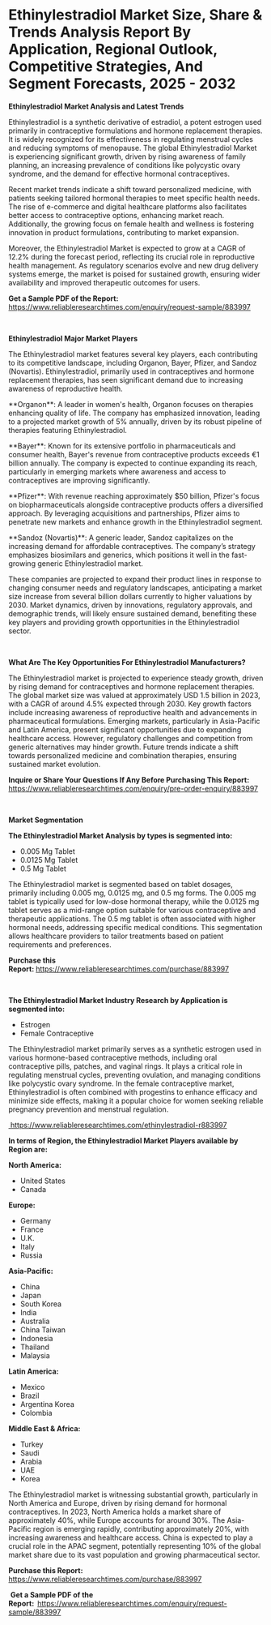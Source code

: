 <p><h1>Ethinylestradiol Market Size, Share & Trends Analysis Report By Application, Regional Outlook, Competitive Strategies, And Segment Forecasts, 2025 - 2032</h1></p><p><strong>Ethinylestradiol Market Analysis and Latest Trends</strong></p>
<p><p>Ethinylestradiol is a synthetic derivative of estradiol, a potent estrogen used primarily in contraceptive formulations and hormone replacement therapies. It is widely recognized for its effectiveness in regulating menstrual cycles and reducing symptoms of menopause. The global Ethinylestradiol Market is experiencing significant growth, driven by rising awareness of family planning, an increasing prevalence of conditions like polycystic ovary syndrome, and the demand for effective hormonal contraceptives.</p><p>Recent market trends indicate a shift toward personalized medicine, with patients seeking tailored hormonal therapies to meet specific health needs. The rise of e-commerce and digital healthcare platforms also facilitates better access to contraceptive options, enhancing market reach. Additionally, the growing focus on female health and wellness is fostering innovation in product formulations, contributing to market expansion.</p><p>Moreover, the Ethinylestradiol Market is expected to grow at a CAGR of 12.2% during the forecast period, reflecting its crucial role in reproductive health management. As regulatory scenarios evolve and new drug delivery systems emerge, the market is poised for sustained growth, ensuring wider availability and improved therapeutic outcomes for users.</p></p>
<p><strong>Get a Sample PDF of the Report:&nbsp;</strong> <a href="https://www.reliableresearchtimes.com/enquiry/request-sample/883997?utm_campaign=3202&utm_medium=2&utm_source=Github&utm_content=ia&utm_term=19042025&utm_id=ethinylestradiol">https://www.reliableresearchtimes.com/enquiry/request-sample/883997</a></p>
<p>&nbsp;</p>
<p><strong>Ethinylestradiol Major Market Players</strong></p>
<p><p>The Ethinylestradiol market features several key players, each contributing to its competitive landscape, including Organon, Bayer, Pfizer, and Sandoz (Novartis). Ethinylestradiol, primarily used in contraceptives and hormone replacement therapies, has seen significant demand due to increasing awareness of reproductive health. </p><p>**Organon**: A leader in women's health, Organon focuses on therapies enhancing quality of life. The company has emphasized innovation, leading to a projected market growth of 5% annually, driven by its robust pipeline of therapies featuring Ethinylestradiol.</p><p>**Bayer**: Known for its extensive portfolio in pharmaceuticals and consumer health, Bayer's revenue from contraceptive products exceeds €1 billion annually. The company is expected to continue expanding its reach, particularly in emerging markets where awareness and access to contraceptives are improving significantly.</p><p>**Pfizer**: With revenue reaching approximately $50 billion, Pfizer's focus on biopharmaceuticals alongside contraceptive products offers a diversified approach. By leveraging acquisitions and partnerships, Pfizer aims to penetrate new markets and enhance growth in the Ethinylestradiol segment.</p><p>**Sandoz (Novartis)**: A generic leader, Sandoz capitalizes on the increasing demand for affordable contraceptives. The company’s strategy emphasizes biosimilars and generics, which positions it well in the fast-growing generic Ethinylestradiol market.</p><p>These companies are projected to expand their product lines in response to changing consumer needs and regulatory landscapes, anticipating a market size increase from several billion dollars currently to higher valuations by 2030. Market dynamics, driven by innovations, regulatory approvals, and demographic trends, will likely ensure sustained demand, benefiting these key players and providing growth opportunities in the Ethinylestradiol sector.</p></p>
<p>&nbsp;</p>
<p><strong>What Are The Key Opportunities For Ethinylestradiol Manufacturers?</strong></p>
<p><p>The Ethinylestradiol market is projected to experience steady growth, driven by rising demand for contraceptives and hormone replacement therapies. The global market size was valued at approximately USD 1.5 billion in 2023, with a CAGR of around 4.5% expected through 2030. Key growth factors include increasing awareness of reproductive health and advancements in pharmaceutical formulations. Emerging markets, particularly in Asia-Pacific and Latin America, present significant opportunities due to expanding healthcare access. However, regulatory challenges and competition from generic alternatives may hinder growth. Future trends indicate a shift towards personalized medicine and combination therapies, ensuring sustained market evolution.</p></p>
<p><strong>Inquire or Share Your Questions If Any Before Purchasing This Report:</strong> <a href="https://www.reliableresearchtimes.com/enquiry/pre-order-enquiry/883997?utm_campaign=3202&utm_medium=2&utm_source=Github&utm_content=ia&utm_term=19042025&utm_id=ethinylestradiol">https://www.reliableresearchtimes.com/enquiry/pre-order-enquiry/883997</a></p>
<p>&nbsp;</p>
<p><strong>Market Segmentation</strong></p>
<p><strong>The Ethinylestradiol Market Analysis by types is segmented into:</strong></p>
<p><ul><li>0.005 Mg Tablet</li><li>0.0125 Mg Tablet</li><li>0.5 Mg Tablet</li></ul></p>
<p><p>The Ethinylestradiol market is segmented based on tablet dosages, primarily including 0.005 mg, 0.0125 mg, and 0.5 mg forms. The 0.005 mg tablet is typically used for low-dose hormonal therapy, while the 0.0125 mg tablet serves as a mid-range option suitable for various contraceptive and therapeutic applications. The 0.5 mg tablet is often associated with higher hormonal needs, addressing specific medical conditions. This segmentation allows healthcare providers to tailor treatments based on patient requirements and preferences.</p></p>
<p><strong>Purchase this Report:&nbsp;</strong><a href="https://www.reliableresearchtimes.com/purchase/883997?utm_campaign=3202&utm_medium=2&utm_source=Github&utm_content=ia&utm_term=19042025&utm_id=ethinylestradiol">https://www.reliableresearchtimes.com/purchase/883997</a></p>
<p>&nbsp;</p>
<p><strong>The Ethinylestradiol Market Industry Research by Application is segmented into:</strong></p>
<p><ul><li>Estrogen</li><li>Female Contraceptive</li></ul></p>
<p><p>The Ethinylestradiol market primarily serves as a synthetic estrogen used in various hormone-based contraceptive methods, including oral contraceptive pills, patches, and vaginal rings. It plays a critical role in regulating menstrual cycles, preventing ovulation, and managing conditions like polycystic ovary syndrome. In the female contraceptive market, Ethinylestradiol is often combined with progestins to enhance efficacy and minimize side effects, making it a popular choice for women seeking reliable pregnancy prevention and menstrual regulation.</p></p>
<p><a href="https://www.reliableresearchtimes.com/ethinylestradiol-r883997?utm_campaign=3202&utm_medium=2&utm_source=Github&utm_content=ia&utm_term=19042025&utm_id=ethinylestradiol">&nbsp;https://www.reliableresearchtimes.com/ethinylestradiol-r883997</a></p>
<p><strong>In terms of Region, the Ethinylestradiol Market Players available by Region are:</strong></p>
<p>
    <p> <strong> North America: </strong>
        <ul>
            <li>United States</li>
            <li>Canada</li>
        </ul>
        </p> 
    <p> <strong> Europe: </strong>
        <ul>
            <li>Germany</li>
            <li>France</li>
            <li>U.K.</li>
            <li>Italy</li>
            <li>Russia</li>
        </ul>
        </p> 
    <p> <strong> Asia-Pacific: </strong>
        <ul>
            <li>China</li>
            <li>Japan</li>
            <li>South Korea</li>
            <li>India</li>
            <li>Australia</li>
            <li>China Taiwan</li>
            <li>Indonesia</li>
            <li>Thailand</li>
            <li>Malaysia</li>
        </ul>
        </p> 
    <p> <strong> Latin America: </strong>
        <ul>
            <li>Mexico</li>
            <li>Brazil</li>
            <li>Argentina Korea</li>
            <li>Colombia</li>
        </ul>
        </p> 
    <p> <strong> Middle East & Africa: </strong>
        <ul>
            <li>Turkey</li>
            <li>Saudi</li>
            <li>Arabia</li>
            <li>UAE</li>
            <li>Korea</li>
        </ul>
    </p>
    </p>
<p><p>The Ethinylestradiol market is witnessing substantial growth, particularly in North America and Europe, driven by rising demand for hormonal contraceptives. In 2023, North America holds a market share of approximately 40%, while Europe accounts for around 30%. The Asia-Pacific region is emerging rapidly, contributing approximately 20%, with increasing awareness and healthcare access. China is expected to play a crucial role in the APAC segment, potentially representing 10% of the global market share due to its vast population and growing pharmaceutical sector.</p></p>
<p><strong>Purchase this Report: </strong><a href="https://www.reliableresearchtimes.com/purchase/883997?utm_campaign=3202&utm_medium=2&utm_source=Github&utm_content=ia&utm_term=19042025&utm_id=ethinylestradiol">https://www.reliableresearchtimes.com/purchase/883997</a></p>
<p>&nbsp;<strong>Get a Sample PDF of the Report:&nbsp;&nbsp;</strong><a href="https://www.reliableresearchtimes.com/enquiry/request-sample/883997?utm_campaign=3202&utm_medium=2&utm_source=Github&utm_content=ia&utm_term=19042025&utm_id=ethinylestradiol">https://www.reliableresearchtimes.com/enquiry/request-sample/883997</a></p>
<p><strong></strong></p>
<p><p></p><p></p><p></p></p>